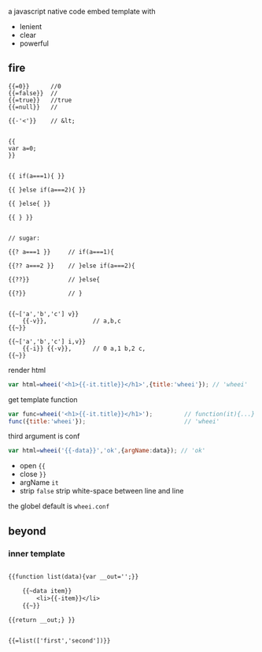 
a javascript native code embed template with

* lenient
* clear
* powerful

## fire

```
{{=0}}      //0
{{=false}}  //
{{=true}}   //true
{{=null}}   //

{{-'<'}}    // &lt;


{{
var a=0;
}}


{{ if(a===1){ }}

{{ }else if(a===2){ }}

{{ }else{ }}

{{ } }}


// sugar:

{{? a===1 }}     // if(a===1){

{{?? a===2 }}    // }else if(a===2){

{{??}}           // }else{

{{?}}            // }


{{~['a','b','c'] v}}
    {{-v}},             // a,b,c
{{~}}

{{~['a','b','c'] i,v}}
    {{-i}} {{-v}},      // 0 a,1 b,2 c,
{{~}}

```

render html

```javascript
var html=wheei('<h1>{{-it.title}}</h1>',{title:'wheei'}); // 'wheei'
```

get template function

```javascript
var func=wheei('<h1>{{-it.title}}</h1>');         // function(it){...}
func({title:'wheei'});                            // 'wheei'
```

third argument is conf

```javascript
var html=wheei('{{-data}}','ok',{argName:data}); // 'ok'
```

* open    `{{`
* close   `}}`
* argName `it`
* strip   `false`     strip white-space between line and line

the globel default is `wheei.conf`

## beyond

### inner template

```jsp

{{function list(data){var __out='';}}

    {{~data item}}
        <li>{{-item}}</li>
    {{~}}

{{return __out;} }}


{{=list(['first','second'])}}

```